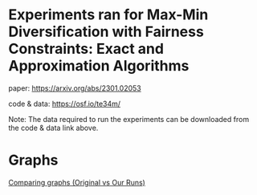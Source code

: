 # Experiments ran for Max-Min Diversification with Fairness Constraints: Exact and Approximation Algorithms

paper: https://arxiv.org/abs/2301.02053

code & data: https://osf.io/te34m/ 

Note: The data required to run the experiments can be downloaded from the code & data link above.

# Graphs

[Comparing graphs (Original vs Our Runs)](https://github.com/Harmoniguy/FairDiversityandClusteringTemp/blob/main/fdm/graphs/our_run_vs_theirs.pdf)
